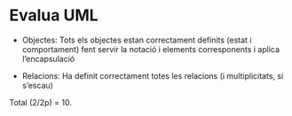 # Evalua UML

- Objectes: Tots els objectes estan correctament definits (estat i comportament) fent servir la notació i elements corresponents i aplica l’encapsulació

- Relacions: Ha definit correctament totes les relacions (i multiplicitats, si s’escau)

Total (2/2p) = 10.



